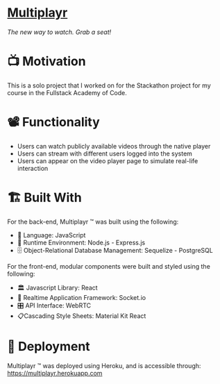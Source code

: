 # [Multiplayr](https://multiplayr.herokuapp.com/)

_The new way to watch. Grab a seat!_

# 📺 Motivation

This is a solo project that I worked on for the Stackathon project for my course in the Fullstack Academy of Code.

# 📽 Functionality

- Users can watch publicly available videos through the native player
- Users can stream with different users logged into the system
- Users can appear on the video player page to simulate real-life interaction

# :building_construction: Built With

For the back-end, Multiplayr :tm: was built using the following:

- :book: Language: JavaScript
- :running: Runtime Environment: Node.js - Express.js
- :file_cabinet: Object-Relational Database Management: Sequelize - PostgreSQL

For the front-end, modular components were built and styled using the following:

- :classical_building: Javascript Library: React
- 🔌 Realtime Application Framework: Socket.io
- :control_knobs: API Interface: WebRTC
- :clipboard:Cascading Style Sheets: Material Kit React

# :satellite: Deployment

Multiplayr :tm: was deployed using Heroku, and is accessible through: https://multiplayr.herokuapp.com
